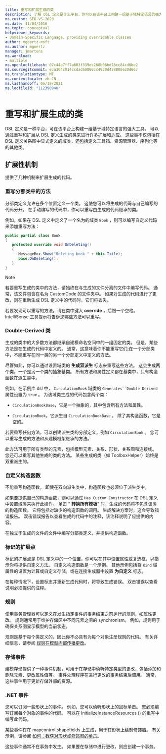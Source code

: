 ```yaml
---
title: 重写和扩展生成的类
description: 了解 DSL 定义是什么平台，你可以在该平台上构建一组基于域特定语言的强大工具。
ms.custom: SEO-VS-2020
ms.date: 11/04/2016
ms.topic: conceptual
helpviewer_keywords:
- Domain-Specific Language, providing overridable classes
author: mgoertz-msft
ms.author: mgoertz
manager: jmartens
ms.workload:
- multiple
ms.openlocfilehash: 07c44e7ff7a603f339ec268b06bd78cc84cd6be2
ms.sourcegitcommit: e3a364c014ccdada0860cc4930d428808e20d667
ms.translationtype: MT
ms.contentlocale: zh-CN
ms.lasthandoff: 06/19/2021
ms.locfileid: "112390940"
---
```

# <a name="override-and-extend-the-generated-classes"></a>重写和扩展生成的类

DSL 定义是一种平台，可在该平台上构建一组基于域特定语言的强大工具。 可以通过重写和扩展从 DSL 定义生成的类来进行许多扩展和适应。 这些类不仅包括在 DSL 定义关系图中显式定义的域类，还包括定义工具箱、资源管理器、序列化等的其他类。

## <a name="extensibility-mechanisms"></a>扩展性机制

提供了几种机制来扩展生成的代码。

### <a name="override-methods-in-a-partial-class"></a>重写分部类中的方法

分部类定义允许在多个位置定义一个类。 这使您可以将生成的代码与自己编写的代码分开。 在手动编写的代码中，你可以重写由生成的代码继承的类。

例如，如果在 DSL 定义中定义了一个名为的域类 `Book` ，则可以编写自定义代码来添加重写方法：

```csharp
public partial class Book
{
   protected override void OnDeleting()
   {
      MessageBox.Show("Deleting book " + this.Title);
      base.OnDeleting();
   }
}
```

> [!NOTE]
> 若要重写生成的类中的方法，请始终在与生成的文件分离的文件中编写代码。 通常，该文件包含在名为 CustomCode 的文件夹中。 如果对生成的代码进行了更改，则在重新生成 DSL 定义中的代码时，它们将丢失。

若要发现可以重写的方法，请在类中键入 **override** ，后跟一个空格。 IntelliSense 工具提示将告诉您哪些方法可以重写。

### <a name="double-derived-classes"></a>Double-Derived 类

生成的类中的大多数方法都继承自建模命名空间中的一组固定的类。 但是，某些方法是在生成的代码中定义的。 通常，这意味着你不能重写它们;在一个分部类中，不能重写在同一类的另一个分部定义中定义的方法。

尽管如此，你可以通过设置域类的 **生成双派生** 标志来重写这些方法。 这会生成两个类，一个是另一个类的抽象基类。 所有方法和属性定义都在基类中，只有构造函数在派生类中。

例如，在示例库 dsl 中， `CirculationBook` 域类的 `Generates``Double Derived` 属性设置为 `true` 。 为该域类生成的代码包含两个类：

- `CirculationBookBase`，它是一个抽象的，其中包含所有方法和属性。

- `CirculationBook`，它派生自 `CirculationBookBase` 。 除了其构造函数，它是空的。

若要重写任何方法，可以创建派生类的分部定义，例如 `CirculationBook` 。 您可以重写生成的方法和从建模框架继承的方法。

此方法可用于所有类型的元素，包括模型元素、关系、形状、关系图和连接线。 您还可以重写其他生成的类的方法。 某些生成的类（如 ToolboxHelper）始终是双重派生的。

### <a name="custom-constructors"></a>自定义构造函数

不能重写构造函数。 即使在双向派生类中，构造函数也必须位于派生类中。

如果要提供自己的构造函数，则可以通过 `Has Custom Constructor` 在 DSL 定义中设置域类来执行此操作。 单击 " **转换所有模板**" 时，生成的代码将不包含该类的构造函数。 它将包括对缺少的构造函数的调用。 生成解决方案时，这会导致错误报告。 双击错误报告以查看生成的代码中的注释，该注释说明了应提供的内容。

在独立于生成的文件的文件中编写分部类定义，并提供构造函数。

### <a name="flagged-extension-points"></a>标记的扩展点

标记的扩展点是 DSL 定义中的一个位置，你可以在其中设置属性或复选框，以指示你将提供自定义方法。 自定义构造函数是一个示例。 其他示例包括将 `Kind` 域属性的设置为计算或自定义存储，或在连接生成器中设置 **为自定义** 标志。

在每种情况下，设置标志并重新生成代码时，将导致生成错误。 双击错误以查看说明必须提供的注释。

### <a name="rules"></a>规则

使用事务管理器可以定义在发生指定事件的事务结束之前运行的规则，如属性更改。 规则通常用于维护存储区中不同元素之间的 synchronism。 例如，规则用于确保关系图显示模型的当前状态。

规则是基于每个类定义的，因此你不必具有为每个对象注册规则的代码。 有关详细信息，请参阅 [规则在模型内部传播更改](../modeling/rules-propagate-changes-within-the-model.md)。

### <a name="store-events"></a>存储事件

建模存储提供了一种事件机制，可用于在存储中侦听特定类型的更改，包括添加和删除元素、更改属性值等。 事件处理程序在进行更改的事务结束后调用。 通常，这些事件用于更新存储外部的资源。

### <a name="net-events"></a>.NET 事件

您可以订阅一些形状上的事件。 例如，您可以侦听形状上的鼠标单击。 您必须编写订阅每个对象的事件的代码。 可以在 InitializeInstanceResources () 的重写中编写此代码。

某些事件在在 mapcontrol.shapefields 上生成，用于在形状上绘制修饰器。 有关示例，请参阅 [如何：截获对形状或修饰器的单击](../modeling/how-to-intercept-a-click-on-a-shape-or-decorator.md)。

这些事件通常不在事务中发生。 如果要在存储中进行更改，则应创建一个事务。
